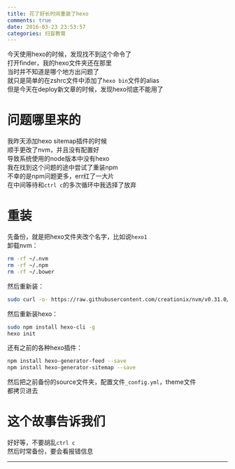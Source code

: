 ```yaml
---
title: 花了好长时间重装了hexo
comments: true
date: 2016-03-23 23:53:57
categories: 扫盲教育
---
```

今天使用hexo的时候，发现找不到这个命令了  
打开finder，我的hexo文件夹还在那里  
当时并不知道是哪个地方出问题了  
就只是简单的在zshrc文件中添加了`hexo bin`文件的alias  
但是今天在deploy新文章的时候，发现hexo彻底不能用了    
# 问题哪里来的
我昨天添加hexo sitemap插件的时候  
顺手更改了nvm，并且没有配置好  
导致系统使用的node版本中没有hexo  
我在找到这个问题的途中尝试了重装npm  
不幸的是npm问题更多，err红了一大片  
在中间等待和`ctrl c`的多次循环中我选择了放弃  
# 重装
先备份，就是把hexo文件夹改个名字，比如说`hexo1`  
卸载nvm： 
``` bash
rm -rf ~/.nvm
rm -rf ~/.npm
rm -rf ~/.bower
```
然后重新装：  
``` bash
sudo curl -o- https://raw.githubusercontent.com/creationix/nvm/v0.31.0/install.sh | zsh
```
然后重新装hexo：  
``` bash
sudo npm install hexo-cli -g
hexo init
```
还有之前的各种hexo插件：  
``` bash
npm install hexo-generator-feed --save
npm install hexo-generator-sitemap --save
```
然后把之前备份的source文件夹，配置文件`_config.yml`，theme文件  
都拷贝进去 
# 这个故事告诉我们
好好等，不要胡乱`ctrl c`  
然后时常备份，要会看报错信息  
***

